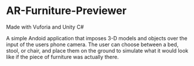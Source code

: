 # AR-Furniture-Previewer
Made with Vuforia and Unity C#

A simple Andoid application that imposes 3-D models and objects over the input of the users phone camera. The user can choose between a bed, stool, or chair, and place them on the ground to simulate what it would look like if the piece of furniture was actually there.
